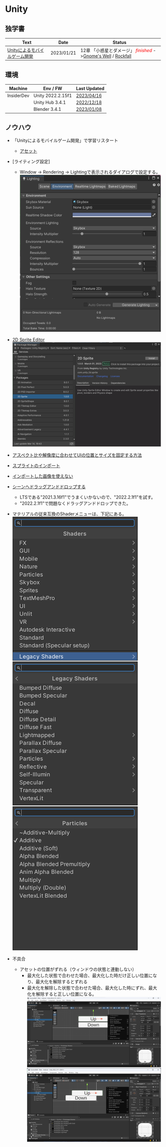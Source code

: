 # Unity

##  独学書
  |Text                                                                                                   |Date      |Status
  |-------------------------------------------------------------------------------------------------------|----------|--------
  |[Unityによるモバイルゲーム開発](https://github.com/oreilly-japan/mobile-game-development-with-unity-ja)  |2023/01/21|12章 「小惑星とダメージ」 <span style="color: red;">*finished*</span> ->[Gnome's Well](https://github.com/Tatsukiyoshi/GnomesWell) / [Rockfall](https://github.com/Tatsukiyoshi/Rockfall)

##  環境
  |Machine    |Env / FW          |Last Updated
  |-----------|------------------|----------
  |InsiderDev |Unity 2022.2.15f1 |[2023/04/16](https://unity.com/releases/editor/)
  |           |Unity Hub 3.4.1   |[2022/12/18](https://unity.com/download)
  |           |Blender 3.4.1     |[2023/01/08](https://www.blender.org/)

##  ノウハウ
  - 「Unityによるモバイルゲーム開発」で学習リスタート
    - [アセット](https://www.oreilly.co.jp/pub/9784873118505/MobileGameDevWithUnity1stEd-master.zip)

  - [ライティング設定]
    - Window -> Rendering -> Lightingで表示されるダイアログで設定する。
      ![ライティング設定](../images/Unity/20230109_Lighting_Settings.png)

  - [2D Sprite Editor](https://www.sbcr.jp/support/48959/)
    ![2D Sprite Editor Install](../images/Unity/20230314_2D_Sprite_Editor.png)
  - [アスペクト比や解像度に合わせてUIの位置とサイズを固定する方法](https://pengoya.net/unity/ui-fix/)
  - [スプライトのインポート](https://docs.unity3d.com/ja/2018.4/Manual/Sprites.html)
  - [インポートした画像を使えない](https://teratail.com/questions/98383)
  - [シーンへドラッグアンドドロップする](https://teratail.com/questions/165849)
    - LTSである"2021.3.16f1"でうまくいかないので、"2022.2.1f1"を試す。
    - "2022.2.1f1"で問題なくドラッグアンドドロップできた。
  - マテリアルの従来互換のShaderメニューは、下記にある。
    ![LegacyShaders](../images/Unity/20230121_Shaders_ParticlesAdditive1.png)
    ![Particles](../images/Unity/20230121_Shaders_ParticlesAdditive2.png)
    ![Additive](../images/Unity/20230121_Shaders_ParticlesAdditive3.png)
  
  - 不具合
    - アセットの位置がずれる（ウィンドウの状態と連動しない）
      - 最大化した状態で合わせた場合、最大化した時だけ正しい位置になり、最大化を解除するとずれる
      - 最大化を解除した状態で合わせた場合、最大化した時にずれ、最大化を解除すると正しい位置になる。
      ![最大化](../images/Unity/20230103_2022.2.1f1.png)
      ![最大化解除](../images/Unity/20230103_2022.2.1f1_notmaximized.png)
